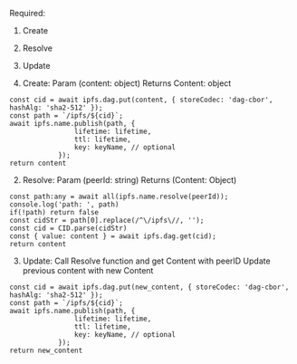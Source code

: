 Required: 
1. Create
2. Resolve
3. Update


1. Create:
 Param (content: object)
 Returns Content: object
```  
const cid = await ipfs.dag.put(content, { storeCodec: 'dag-cbor', hashAlg: 'sha2-512' });
const path = `/ipfs/${cid}`;
await ipfs.name.publish(path, {
                lifetime: lifetime,
                ttl: lifetime,
                key: keyName, // optional
            });
return content
```
2. Resolve:
 Param (peerId: string)
 Returns (Content: Object)
```  
const path:any = await all(ipfs.name.resolve(peerId));
console.log('path: ', path)
if(!path) return false
const cidStr = path[0].replace(/^\/ipfs\//, '');
const cid = CID.parse(cidStr)
const { value: content } = await ipfs.dag.get(cid);
return content
```  
3. Update:
Call Resolve function and get Content with peerID
Update previous content with new Content
```
const cid = await ipfs.dag.put(new_content, { storeCodec: 'dag-cbor', hashAlg: 'sha2-512' });
const path = `/ipfs/${cid}`;
await ipfs.name.publish(path, {
                lifetime: lifetime,
                ttl: lifetime,
                key: keyName, // optional
            });
return new_content
```

